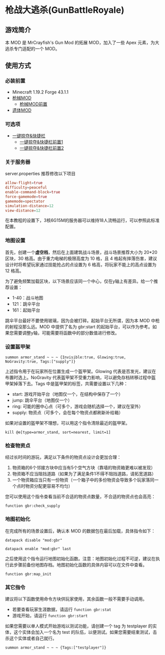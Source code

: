 # 枪战大逃杀(GunBattleRoyale)

## 游戏简介

本 MOD 是 MrCrayfish's Gun Mod 的拓展 MOD，加入了一些 Apex 元素，为大逃杀专门适配的一个 MOD。

## 使用方式

### 必装前置

- Minecraft 1.19.2 Forge 43.1.1
- [枪械MOD](https://github.com/MrCrayfish/MrCrayfishGunMod)
  - [枪械MOD前置](https://github.com/MrCrayfish/Framework)
- [遗体MOD](https://github.com/henkelmax/corpse)

### 可选项

- [一键掠夺&快捷栏](https://github.com/blackd/Inventory-Profiles)
  - [一键掠夺&快捷栏前置1](https://github.com/thedarkcolour/KotlinForForge)
  - [一键掠夺&快捷栏前置2](https://github.com/blackd/libIPN)

### 关于服务器

server.properties 推荐修改以下项目

```conf
allow-flight=true
difficulty=peaceful
enable-command-block=true
force-gamemode=true
gamemode=spectator
simulation-distance=12
view-distance=12
```

在本教程的设置下，3核6G15M的服务器可以维持18人流畅运行，可以参照此标准配置。

### 地图设置

首先，创建一个**虚空档**，然后在上面建筑战斗场景，战斗场景推荐大小为 20*20 区块，30 格高。由于重力电梯的极限高度为 10 格，且 4 格起有摔落伤害，建议设计时将希望玩家通过技能抢占的点设置为 6 格高，将玩家不能上的高点设置为 12 格高。

为了避免频繁加载区块，以下场景应该同一个中心，仅在y轴上有差异。给一个推荐设置：

- 1-40：战斗地图
- 121：跳伞平台
- 161：起始平台

跳伞平台最好不要使用玻璃，因为会被打碎。起始平台无所谓，因为本 MOD 中枪的射程没那么远。MOD 中提供了名为 gbr:start 的起始平台，可以作为参考。如果您需要调整y轴，可能需要将函数中的部分数值进行修改。

### 设置盔甲架

```mcfunction
summon armor_stand ~ ~ ~ {Invisible:true, Glowing:true, NoGravity:true, Tags:["supply"]}
```

上述指令用于在玩家所在位置生成一个盔甲架。Glowing 代表是否发光，建议在布置时选上。NoGravity 代表盔甲架不受重力影响，可以避免存档转移过程中盔甲架掉落下去。Tags 中是盔甲架的标签，共需要设置以下几种：

- start: 游戏开始平台（地图仅一个，在结构中保存了一个）
- jump: 跳伞平台（地图仅一个）
- ring: 可能的圈中心点（可多个，游戏会随机选择一个，建议在室外）
- supply: 物资点（可多个，会在每个物资点都刷新补给箱）

如果对设置的盔甲架不理想，可以用这个指令清除最近的盔甲架。

```mcfunction
kill @e[type=armor_stand, sort=nearest, limit=1]
```

### 检查物资点

经过长时间的游玩，满足以下条件的物资点设计会更加合理：

1. 物资箱的6个邻接方块中应当有5个空气方块（靠墙的物资箱更难以被发现）
2. 物资箱不应当阻挡道路（如果为了满足条件1不得不阻挡道路，请拓宽道路）
3. 一个物资箱应当只有一份物资（一个箱子中的多份物资会导致多个玩家落同一个点时物资分配更容易不均匀）

您可以使用这个指令查看当前不合适的物资点数量，不合适的物资点也会高亮：

```mcfunction
function gbr:check_supply
```

### 地图初始化

在完成所有的场景设置后，确认本 MOD 的数据包在最后加载，具体指令如下：

```mcfunction
datapack disable "mod:gbr"
```

```mcfunction
datapack enable "mod:gbr" last
```

之后使用这个指令运行地图初始化函数。注意：地图初始化过程不可逆，建议在执行此步骤前备份地图存档。地图初始化函数的具体内容可以在文件中查看。

```mcfunction
function gbr:map_init
```

### 其它指令

建议将以下函数使用命令方块供玩家使用，其余函数一般不需要手动调用。

- 若要查看玩家生涯数据，请运行 `function gbr:stat`
- 游戏开始，请运行 `function gbr:start`

如果您需要以单人模式开始游戏以测试功能，请创建一个 tag 为 testplayer 的实体，这个实体会加入一个名为 test 的队伍，以便测试。如果您需要结束测试，击杀这个实体或者自己就行。

```mcfunction
summon armor_stand ~ ~ ~ {Tags:["testplayer"]}
```
